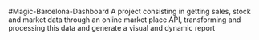 #Magic-Barcelona-Dashboard
A project consisting in getting sales, stock and market data through an online market place API, transforming and processing this data and generate a visual and dynamic report
